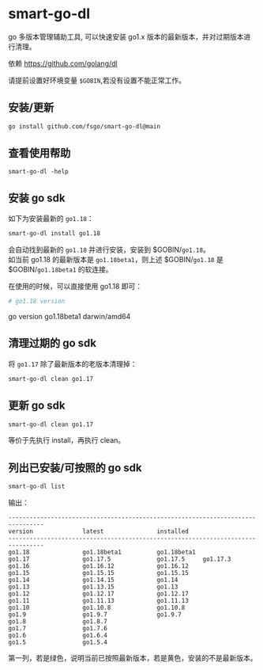 # smart-go-dl
go 多版本管理辅助工具, 可以快速安装 go1.x 版本的最新版本，并对过期版本进行清理。  

依赖 https://github.com/golang/dl

请提前设置好环境变量 `$GOBIN`,若没有设置不能正常工作。

## 安装/更新
```bash
go install github.com/fsgo/smart-go-dl@main
```

## 查看使用帮助
```
smart-go-dl -help
```

## 安装 go sdk
如下为安装最新的 `go1.18`：
```bash
smart-go-dl install go1.18
```
会自动找到最新的 `go1.18` 并进行安装，安装到 $GOBIN/`go1.18`。  
如当前 go1.18 的最新版本是 `go1.18beta1`，则上述 $GOBIN/`go1.18` 是 $GOBIN/`go1.18beta1` 的软连接。

在使用的时候，可以直接使用 go1.18 即可：
```bash
# go1.18 version
```
go version go1.18beta1 darwin/amd64


## 清理过期的 go sdk
将 `go1.17` 除了最新版本的老版本清理掉：
```bash
smart-go-dl clean go1.17
```

## 更新 go sdk
```bash
smart-go-dl clean go1.17
```
等价于先执行 install，再执行 clean。

## 列出已安装/可按照的 go sdk
```bash
smart-go-dl list
```

输出：
```
--------------------------------------------------------------------------------
version              latest               installed
--------------------------------------------------------------------------------
go1.18               go1.18beta1          go1.18beta1
go1.17               go1.17.5             go1.17.5     go1.17.3
go1.16               go1.16.12            go1.16.12
go1.15               go1.15.15            go1.15.15
go1.14               go1.14.15            go1.14
go1.13               go1.13.15            go1.13
go1.12               go1.12.17            go1.12.17
go1.11               go1.11.13            go1.11.13
go1.10               go1.10.8             go1.10.8
go1.9                go1.9.7              go1.9.7
go1.8                go1.8.7
go1.7                go1.7.6
go1.6                go1.6.4
go1.5                go1.5.4
```

第一列，若是绿色，说明当前已按照最新版本，若是黄色，安装的不是最新版本。